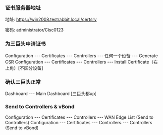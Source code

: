 ### 证书服务器地址
地址:
https://win2008.testrabbit.local/certsrv

密码:
administrator/Cisc0123

### 为三巨头申请证书
Configuration --- Certificates --- Controllers --- 任何一个设备 --- Generate CSR
Configuration --- Certificates --- Controllers --- Install Certificate（右上角）[不区分设备]


### 确认三巨头正常
Dashboard --- Main Dashboard [三巨头都up]

### Send to Controllers & vBond
Configuration --- Certificates --- Controllers --- WAN Edge List (Send to Controllers)
Configuration --- Certificates --- Controllers --- Controllers (Send to vBond)